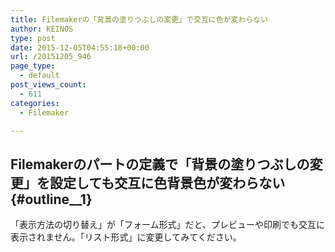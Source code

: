 ```yaml
---
title: Filemakerの「背景の塗りつぶしの変更」で交互に色が変わらない
author: KEINOS
type: post
date: 2015-12-05T04:55:18+00:00
url: /20151205_946
page_type:
  - default
post_views_count:
  - 611
categories:
  - Filemaker

---
```

## Filemakerのパートの定義で「背景の塗りつぶしの変更」を設定しても交互に色背景色が変わらない {#outline__1}

<div class="section">
  <p>
    「表示方法の切り替え」が「フォーム形式」だと、プレビューや印刷でも交互に表示されません。「リスト形式」に変更してみてください。
  </p>
</div>